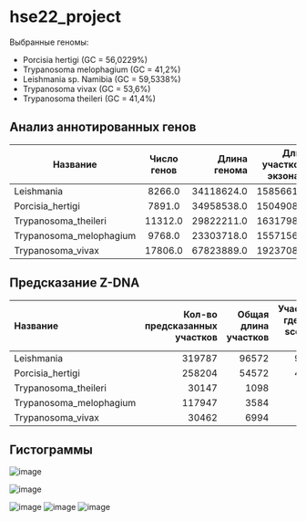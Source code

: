 # hse22_project
Выбранные геномы:
- Porcisia hertigi (GC = 56,0229%)
- Trypanosoma melophagium (GC = 41,2%)
- Leishmania sp. Namibia (GC = 59,5338%)
- Trypanosoma vivax (GC = 53,6%)
- Trypanosoma theileri (GC = 41,4%)
## Анализ аннотированных генов
Название |Число генов	| Длина генома	| Длина участков с экзонами	| Процент покрытия |
| ------------- | :-------------: |------------:| -----------:|-----------:|
Leishmania|	8266.0	|34118624.0	|15856612.0|	46.0
Porcisia_hertigi|	7891.0|	34958538.0|	15049088.0	|43.0
Trypanosoma_theileri|	11312.0|	29822211.0|	16317987.0	|55.0
Trypanosoma_melophagium|	9768.0|	23303718.0|	15571565.0	|67.0
Trypanosoma_vivax	|17806.0|	67823889.0|	19237085.0	|28.0

## Предсказание Z-DNA
|   Название              |   Кол-во предсказанных участков |   Общая длина участков |   Участки, где zh-score > 500 |
|:------------------------|--------------------------------:|-----------------------:|------------------------------:|
| Leishmania              |                          319787 |                  96572 |                          9044 |
| Porcisia_hertigi        |                          258204 |                  54572 |                          4946 |
| Trypanosoma_theileri    |                           30147 |                   1098 |                            97 |
| Trypanosoma_melophagium |                          117947 |                   3584 |                           340 |
| Trypanosoma_vivax       |                           30462 |                   6994 |                           687 |

## Гистограммы
![image](https://user-images.githubusercontent.com/32986053/173307415-e21e71ce-5dbf-4330-8a13-7c726a7be733.png)

![image](https://user-images.githubusercontent.com/32986053/173307442-f75c7389-b812-4079-ad82-d4f33136b82f.png)

![image](https://user-images.githubusercontent.com/32986053/173307461-c2d05608-e19d-46f0-8516-e7cd1079898a.png)
![image](https://user-images.githubusercontent.com/32986053/173307480-ab370c26-56bc-4ed5-8207-13fa08857ae2.png)
![image](https://user-images.githubusercontent.com/32986053/173307515-1130931b-b87e-46ed-a4cd-a1413011c547.png)
